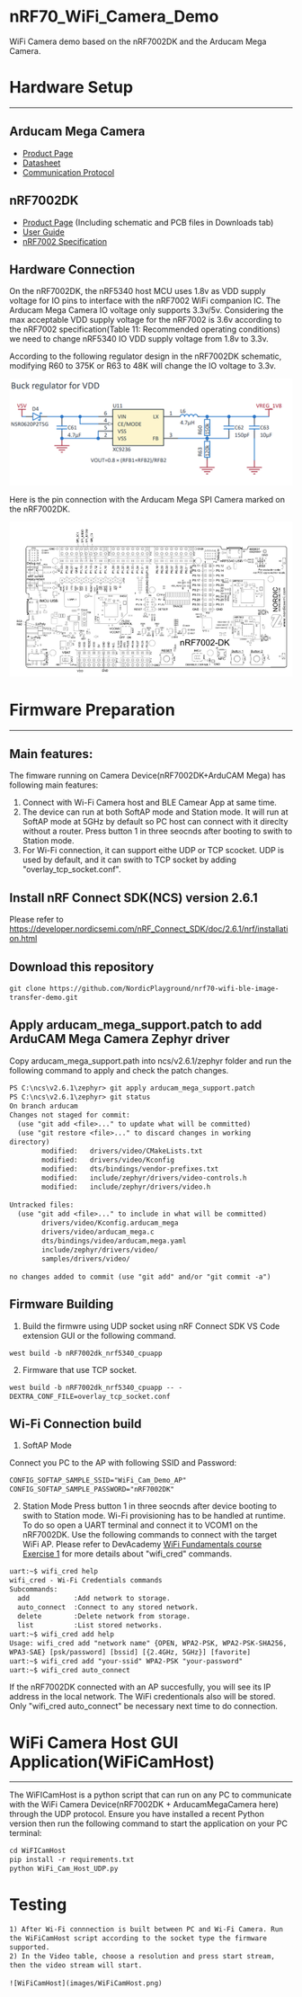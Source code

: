# nRF70_WiFi_Camera_Demo
WiFi Camera demo based on the nRF7002DK and the Arducam Mega Camera.

# Hardware Setup

---

## Arducam Mega Camera

* [Product Page](https://docs.arducam.com/Arduino-SPI-camera/MEGA-SPI/MEGA-SPI-Camera/)
* [Datasheet](https://www.arducam.com/downloads/datasheet/Arducam_MEGA_SPI_Camera_Application_Note.pdf)
* [Communication Protocol](https://www.arducam.com/docs/arducam-mega/arducam-mega-getting-started/packs/HostCommunicationProtocol.html)

## nRF7002DK 

* [Product Page](https://www.nordicsemi.com/Products/Development-hardware/nRF7002-DK) (Including schematic and PCB files in Downloads tab)
* [User Guide](https://infocenter.nordicsemi.com/topic/ug_nrf7002_dk/UG/nrf7002_DK/intro.html)
* [nRF7002 Specification](https://infocenter.nordicsemi.com/topic/ps_nrf7002/keyfeatures_html5.html)

## Hardware Connection

On the nRF7002DK, the nRF5340 host MCU uses 1.8v as VDD supply voltage for IO pins to interface with the nRF7002 WiFi companion IC. The Arducam Mega Camera IO voltage only supports 3.3v/5v.
Considering the max acceptable VDD supply voltage for the nRF7002 is 3.6v according to the nRF7002 specification(Table 11: Recommended operating conditions) we need to change nRF5340 IO VDD supply voltage from 1.8v to 3.3v. 

According to the following regulator design in the nRF7002DK schematic, modifying R60 to 375K or R63 to 48K will change the IO voltage to 3.3v.

![VDD_IO](images/IO_VDD.png)

Here is the pin connection with the Arducam Mega SPI Camera marked on the nRF7002DK.

![connection](images/connection.png)


# Firmware Preparation
---

## Main features:

The fimware running on Camera Device(nRF7002DK+ArduCAM Mega) has following main features:

1. Connect with Wi-Fi Camera host and BLE Camear App at same time.
2. The device can run at both SoftAP mode and Station mode. It will run at SoftAP mode at 5GHz by default so PC host can connect with it direclty without a router. Press button 1 in three seocnds after booting to swith to Station mode.
3. For Wi-Fi connection, it can support eithe UDP or TCP scocket. UDP is used by default, and it can swith to TCP socket by adding "overlay_tcp_socket.conf".

## Install nRF Connect SDK(NCS) version 2.6.1

Please refer to https://developer.nordicsemi.com/nRF_Connect_SDK/doc/2.6.1/nrf/installation.html

## Download this repository

```
git clone https://github.com/NordicPlayground/nrf70-wifi-ble-image-transfer-demo.git
```

## Apply arducam_mega_support.patch to add ArduCAM Mega Camera Zephyr driver

Copy arducam_mega_support.path into ncs/v2.6.1/zephyr folder and run the following command to apply and check the patch changes.

```
PS C:\ncs\v2.6.1\zephyr> git apply arducam_mega_support.patch
PS C:\ncs\v2.6.1\zephyr> git status 
On branch arducam
Changes not staged for commit:
  (use "git add <file>..." to update what will be committed)
  (use "git restore <file>..." to discard changes in working directory)
        modified:   drivers/video/CMakeLists.txt
        modified:   drivers/video/Kconfig
        modified:   dts/bindings/vendor-prefixes.txt
        modified:   include/zephyr/drivers/video-controls.h
        modified:   include/zephyr/drivers/video.h

Untracked files:
  (use "git add <file>..." to include in what will be committed)
        drivers/video/Kconfig.arducam_mega
        drivers/video/arducam_mega.c
        dts/bindings/video/arducam,mega.yaml
        include/zephyr/drivers/video/
        samples/drivers/video/

no changes added to commit (use "git add" and/or "git commit -a")
```

## Firmware Building

1) Build the firmwre using UDP socket using nRF Connect SDK VS Code extension GUI or the following command.

```
west build -b nRF7002dk_nrf5340_cpuapp
```

2) Firmware that use TCP socket.

```
west build -b nRF7002dk_nrf5340_cpuapp -- -DEXTRA_CONF_FILE=overlay_tcp_socket.conf
```

## Wi-Fi Connection build

1) SoftAP Mode

Connect you PC to the AP with following SSID and Password:

```
CONFIG_SOFTAP_SAMPLE_SSID="WiFi_Cam_Demo_AP"
CONFIG_SOFTAP_SAMPLE_PASSWORD="nRF7002DK"
```

2) Station Mode
Press button 1 in three seocnds after device booting to swith to Station mode. Wi-Fi provisioning has to be handled at runtime. To do so open a UART terminal and connect it to VCOM1 on the nRF7002DK. Use the following commands to connect with the target WiFi AP. Please refer to DevAcademy [WiFi Fundamentals course Exercise 1](https://academy.nordicsemi.com/courses/wi-fi-fundamentals/lessons/lesson-3-wifi-fundamentals/topic/lesson-3-exercise-1-2/) for more details about "wifi_cred" commands.

```
uart:~$ wifi_cred help
wifi_cred - Wi-Fi Credentials commands
Subcommands:
  add           :Add network to storage.
  auto_connect  :Connect to any stored network.
  delete        :Delete network from storage.
  list          :List stored networks.
uart:~$ wifi_cred add help
Usage: wifi_cred add "network name" {OPEN, WPA2-PSK, WPA2-PSK-SHA256, WPA3-SAE} [psk/password] [bssid] [{2.4GHz, 5GHz}] [favorite]
uart:~$ wifi_cred add "your-ssid" WPA2-PSK "your-password"
uart:~$ wifi_cred auto_connect
```
If the nRF7002DK connected with an AP succesfully,  you will see its IP address in the local network. The WiFi credentionals also will be stored. Only "wifi_cred auto_connect" be necessary next time to do connection.

# WiFi Camera Host GUI Application(WiFiCamHost) 

---

The WiFICamHost is a python script that can run on any PC to communicate with the WiFi Camera Device(nRF7002DK + ArducamMegaCamera here) through the UDP protocol.
Ensure you have installed a recent Python version then run the following command to start the application on your PC terminal:

```
cd WiFICamHost
pip install -r requirements.txt
python WiFi_Cam_Host_UDP.py
```

# Testing

```
1) After Wi-Fi connnection is built between PC and Wi-Fi Camera. Run the WiFiCamHost script according to the socket type the firmware supported. 
2) In the Video table, choose a resolution and press start stream, then the video stream will start.

![WiFiCamHost](images/WiFiCamHost.png)

